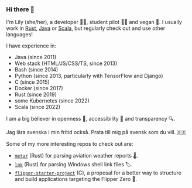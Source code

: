 ### Hi there 👋

I'm Lily (she/her), a developer 👩‍💻, student pilot 👩‍✈️ and vegan 🌿. I usually work in [Rust], [Java] or [Scala], but regularly check out and use other languages!

I have experience in:
- Java (since 2011)
- Web stack (HTML/JS/CSS/TS, since 2013)
- Bash (since 2014)
- Python (since 2013, particularly with TensorFlow and Django)
- C (since 2015)
- Docker (since 2017)
- Rust (since 2019)
- some Kubernetes (since 2022)
- Scala (since 2022)

I am a big believer in openness 📖, accessibility 💯 and transparency 🔍.

Jag lära svenska i min fritid också. Prata till mig på svensk som du vill. 🇸🇪

Some of my more interesting repos to check out are:

- [`metar`] (Rust) for parsing aviation weather reports 🌡.
- [`lnk`] (Rust) for parsing Windows shell link files 🏷.
- [`flipper-starter-project`] (C), a proposal for a better way to structure and build applications targeting the Flipper Zero 🐬.

[Rust]: https://rust-lang.org
[Java]: https://java.com
[Scala]: https://scala-lang.org
[`metar`]: https://crates.io/crates/metar
[`lnk`]: https://crates.io/crates/lnk
[`flipper-starter-project`]: https://github.com/lilopkins/flipper-starter-project
